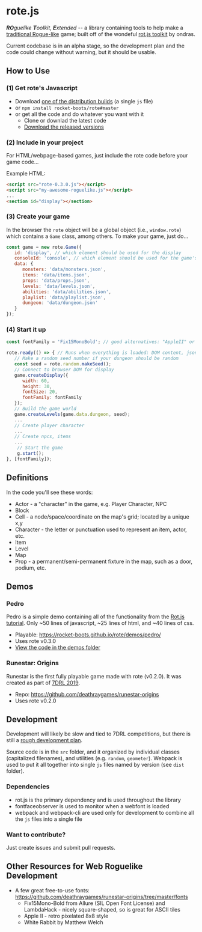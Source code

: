 # rote.js

_**RO**guelike **T**oolkit, **E**xtended_ -- a library containing tools to help make a [traditional Rogue-like](http://www.roguebasin.com/index.php?title=Berlin_Interpretation) game; built off of the wondeful [rot.js toolkit](https://github.com/ondras/rot.js) by ondras.

Current codebase is in an alpha stage, so the development plan and the code could change
without warning, but it should be usable.

## How to Use

### (1) Get rote's Javascript

* Download [one of the distribution builds](tree/master/dist) (a single `js` file)
* or `npm install rocket-boots/rote#master`
* or get all the code and do whatever you want with it
   * Clone or downlad the latest code
   * [Download the released versions](releases)

### (2) Include in your project

For HTML/webpage-based games, just include the rote code before your game code...

Example HTML:
```html
<script src="rote-0.3.0.js"></script>
<script src="my-awesome-roguelike.js"></script>
...
<section id="display"></section>
```

### (3) Create your game

In the browser the `rote` object will be a global object (i.e., `window.rote`) which contains a `Game` class, among others. To make your game, just do...

```js
const game = new rote.Game({
   id: 'display', // which element should be used for the display
   consoleId: 'console', // which element should be used for the game's log
   data: {
      monsters: 'data/monsters.json',
      items: 'data/items.json',
      props: 'data/props.json',
      levels: 'data/levels.json',
      abilities: 'data/abilities.json',
      playlist: 'data/playlist.json',
      dungeon: 'data/dungeon.json'
   } 
});
```
### (4) Start it up

```js
const fontFamily = 'Fix15MonoBold'; // good alternatives: "AppleII" or "White Rabbit"

rote.ready(() => { // Runs when everything is loaded: DOM content, json data, fonts
   // Make a random seed number if your dungeon should be random
   const seed = rote.random.makeSeed();
   // Connect to browser DOM for display
   game.createDisplay({
      width: 60,
      height: 30,
      fontSize: 20,
      fontFamily: fontFamily 
   });
   // Build the game world
   game.createLevels(game.data.dungeon, seed);
   ...
   // Create player character
   ...
   // Create npcs, items
   ...
	// Start the game
	g.start();
}, [fontFamily]);
```

## Definitions

In the code you'll see these words:

- Actor - a "character" in the game, e.g. Player Character, NPC
- Block
- Cell - a node/space/coordinate on the map's grid; located by a unique x,y
- Character - the letter or punctuation used to represent an item, actor, etc.
- Item
- Level
- Map
- Prop - a permanent/semi-permanent fixture in the map, such as a door, podium, etc.

## Demos

### Pedro

Pedro is a simple demo containing all of the functionality from the [Rot.js tutorial](http://www.roguebasin.roguelikedevelopment.org/index.php?title=Rot.js_tutorial). Only ~50 lines of javascript, ~25 lines of html, and ~40 lines of css.

   * Playable: https://rocket-boots.github.io/rote/demos/pedro/
   * Uses rote v0.3.0
   * [View the code in the demos folder](demos/pedro/)

### Runestar: Origins

Runestar is the first fully playable game made with rote (v0.2.0). It was created as part of [7DRL 2019](https://itch.io/jam/7drl-challenge-2019).

   * Repo: https://github.com/deathraygames/runestar-origins
   * Uses rote v0.2.0

## Development

Development will likely be slow and tied to 7DRL competitions, but there is still a [rough development plan](/docs/development-plan.md). 

Source code is in the `src` folder, and it organized by individual classes (capitalized filenames), and utilities (e.g. `random`, `geometer`). Webpack is used to put it all together into single `js` files named by version (see `dist` folder).

### Dependencies

* rot.js is the primary dependency and is used throughout the library
* fontfaceobserver is used to monitor when a webfont is loaded
* webpack and webpack-cli are used only for development to combine all the `js` files into a single file

### Want to contribute?

Just create issues and submit pull requests.

## Other Resources for Web Roguelike Development

* A few great free-to-use fonts: https://github.com/deathraygames/runestar-origins/tree/master/fonts
   * Fix15Mono-Bold from Allure (SIL Open Font License) and LambdaHack - nicely square-shaped, so is great for ASCII tiles
   * Apple II - retro pixelated 8x8 style
   * White Rabbit by Matthew Welch
